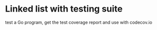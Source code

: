 # Linked list with testing suite
test a Go program, get the test coverage report and use with codecov.io
